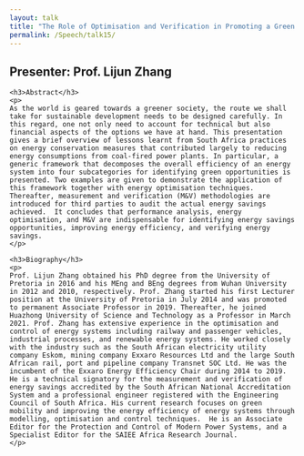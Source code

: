 ```yaml
---
layout: talk
title: "The Role of Optimisation and Verification in Promoting a Green Society: Vehicles and Industrial Processes as Examples"
permalink: /Speech/talk15/
---
```


<div class="talk-container">
    <div class="talk-header">
        <h2>Presenter: Prof. Lijun Zhang</h2>
    </div>

    <h3>Abstract</h3>
    <p>
    As the world is geared towards a greener society, the route we shall take for sustainable development needs to be designed carefully. In this regard, one not only need to account for technical but also financial aspects of the options we have at hand. This presentation gives a brief overview of lessons learnt from South Africa practices on energy conservation measures that contributed largely to reducing energy consumptions from coal-fired power plants. In particular, a generic framework that decomposes the overall efficiency of an energy system into four subcategories for identifying green opportunities is presented. Two examples are given to demonstrate the application of this framework together with energy optimisation techniques. Thereafter, measurement and verification (M&V) methodologies are introduced for third parties to audit the actual energy savings achieved.  It concludes that performance analysis, energy optimisation, and M&V are indispensable for identifying energy savings opportunities, improving energy efficiency, and verifying energy savings.
    </p>

    <h3>Biography</h3>
    <p>
    Prof. Lijun Zhang obtained his PhD degree from the University of Pretoria in 2016 and his MEng and BEng degrees from Wuhan University in 2012 and 2010, respectively. Prof. Zhang started his first Lecturer position at the University of Pretoria in July 2014 and was promoted to permanent Associate Professor in 2019. Thereafter, he joined Huazhong University of Science and Technology as a Professor in March 2021. Prof. Zhang has extensive experience in the optimisation and control of energy systems including railway and passenger vehicles, industrial processes, and renewable energy systems. He worked closely with the industry such as the South African electricity utility company Eskom, mining company Exxaro Resources Ltd and the large South African rail, port and pipeline company Transnet SOC Ltd. He was the incumbent of the Exxaro Energy Efficiency Chair during 2014 to 2019. He is a technical signatory for the measurement and verification of energy savings accredited by the South African National Accreditation System and a professional engineer registered with the Engineering Council of South Africa. His current research focuses on green mobility and improving the energy efficiency of energy systems through modelling, optimisation and control techniques.  He is an Associate Editor for the Protection and Control of Modern Power Systems, and a Specialist Editor for the SAIEE Africa Research Journal.
    </p>
</div>
